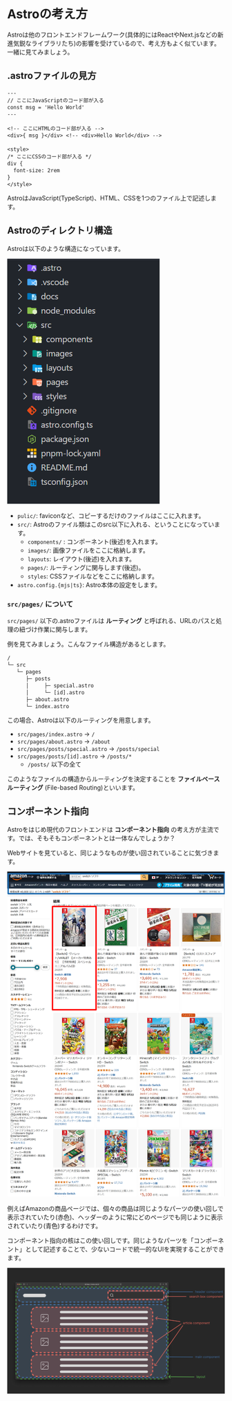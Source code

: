 # Astroの考え方

Astroは他のフロントエンドフレームワーク(具体的にはReactやNext.jsなどの新進気鋭なライブラリたち)の影響を受けているので、考え方もよく似ています。一緒に見てみましょう。

## .astroファイルの見方

```astro
---
// ここにJavaScriptのコード部が入る
const msg = 'Hello World'
---

<!-- ここにHTMLのコード部が入る -->
<div>{ msg }</div> <!-- <div>Hello World</div> -->

<style>
/* ここにCSSのコード部が入る */
div {
  font-size: 2rem
}
</style>
```

AstroはJavaScript(TypeScript)、HTML、CSSを1つのファイル上で記述します。

## Astroのディレクトリ構造

Astroは以下のような構造になっています。

![](/docs/ch1/img/astro_directory.png)

- `pulic/`: faviconなど、コピーするだけのファイルはここに入れます。
- `src/`: Astroのファイル類はこのsrc以下に入れる、ということになっています。
  - `components/` : コンポーネント(後述)を入れます。
  - `images/`: 画像ファイルをここに格納します。
  - `layouts`: レイアウト(後述)を入れます。
  - `pages/`: ルーティングに関与します(後述)。
  - `styles`: CSSファイルなどをここに格納します。
- `astro.config.{mjs|ts}`: Astro本体の設定をします。

### `src/pages/` について

`src/pages/` 以下の.astroファイルは **ルーティング** と呼ばれる、URLのパスと処理の紐づけ作業に関与します。

例を見てみましょう。こんなファイル構造があるとします。

```
/
└─ src
   └─ pages
      ├─ posts
      │     ├─ special.astro
      │     └─ [id].astro
      ├─ about.astro
      └─ index.astro
```

この場合、Astroは以下のルーティングを用意します。

- `src/pages/index.astro` -> `/`
- `src/pages/about.astro` -> `/about`
- `src/pages/posts/special.astro` -> `/posts/special`
- `src/pages/posts/[id].astro` -> `/posts/*`
  - `/posts/` 以下の全て

このようなファイルの構造からルーティングを決定することを **ファイルベースルーティング** (File-based Routing)といいます。

## コンポーネント指向

Astroをはじめ現代のフロントエンドは **コンポーネント指向** の考え方が主流です。では、そもそもコンポーネントとは一体なんでしょうか？

Webサイトを見ていると、同じようなものが使い回されていることに気づきます。

![](/docs/ch1/img/amazon-component.png)

例えばAmazonの商品ページでは、個々の商品は同じようなパーツの使い回しで表示されていたり(赤色)、ヘッダーのように常にどのページでも同じように表示されていたり(青色)するわけです。

コンポーネント指向の核はこの使い回しです。同じようなパーツを「コンポーネント」として記述することで、少ないコードで統一的なUIを実現することができます。

![](/docs/ch1/img/components.png)